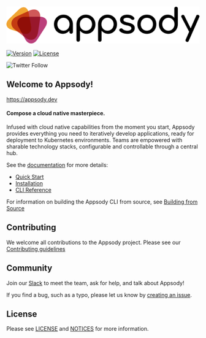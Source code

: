 [![](https://raw.githubusercontent.com/appsody/website/master/src/images/appsody_full_logo.svg?sanitize=true)](https://appsody.dev)

[![Version](https://img.shields.io/github/v/release/appsody/appsody?style=for-the-badge)](https://github.com/appsody/appsody/releases/latest)
[![License](https://img.shields.io/github/license/appsody/appsody?style=for-the-badge)](https://www.apache.org/licenses/LICENSE-2.0)

![Twitter Follow](https://img.shields.io/twitter/follow/appsodydev?style=social)

## Welcome to Appsody!
<https://appsody.dev>

#### Compose a cloud native masterpiece.

Infused with cloud native capabilities from the moment you start, Appsody provides everything you need to iteratively develop applications, ready for deployment to Kubernetes environments. Teams are empowered with sharable technology stacks, configurable and controllable through a central hub.

See the [documentation](https://appsody.dev/docs) for more details:
* [Quick Start](https://appsody.dev/docs/getting-started/quick-start)
* [Installation](https://appsody.dev/docs/getting-started/installation)
* [CLI Reference](https://appsody.dev/docs/using-appsody/cli-commands)

For information on building the Appsody CLI from source, see [Building from Source](build.md)

## Contributing

We welcome all contributions to the Appsody project. Please see our [Contributing guidelines](https://github.com/appsody/website/blob/master/CONTRIBUTING.md)

## Community

Join our [Slack](https://appsody-slack.eu-gb.mybluemix.net/) to meet the team, ask for help, and talk about Appsody!

If you find a bug, such as a typo, please let us know by [creating an issue](https://github.com/appsody/appsody/issues/new).

## License

Please see [LICENSE](https://github.com/appsody/docs/blob/master/LICENSE) and [NOTICES](https://github.com/appsody/website/blob/master/NOTICE.md) for more information.
